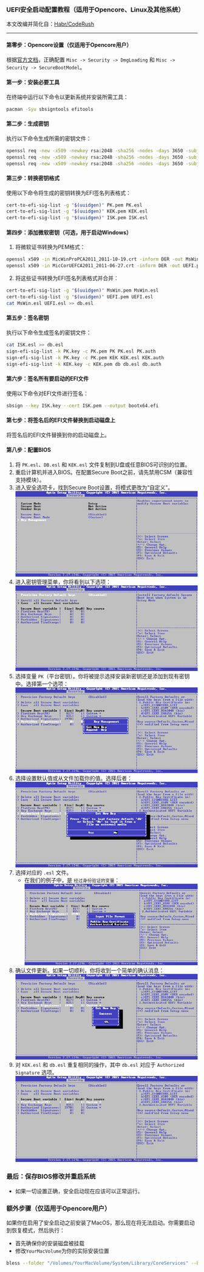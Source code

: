 ### UEFI安全启动配置教程（适用于Opencore、Linux及其他系统）

本文改编并简化自：[Habr/CodeRush](https://habr.com/en/articles/273497)

---

#### 第零步：Opencore设置（仅适用于Opencore用户）
根据[官方文档](https://dortania.github.io/OpenCore-Post-Install/universal/security/applesecureboot.html)，正确配置 `Misc -> Security -> DmgLoading` 和 `Misc -> Security -> SecureBootModel`。

#### 第一步：安装必要工具
在终端中运行以下命令以更新系统并安装所需工具：
```bash
pacman -Syu sbsigntools efitools
```

#### 第二步：生成密钥
执行以下命令生成所需的密钥文件：
```bash
openssl req -new -x509 -newkey rsa:2048 -sha256 -nodes -days 3650 -subj "/CN=Platform Key" -keyout PK.key -out PK.pem
openssl req -new -x509 -newkey rsa:2048 -sha256 -nodes -days 3650 -subj "/CN=Key Exchange Key" -keyout KEK.key -out KEK.pem
openssl req -new -x509 -newkey rsa:2048 -sha256 -nodes -days 3650 -subj "/CN=Image Signing Key" -keyout ISK.key -out ISK.pem
```

#### 第三步：转换密钥格式
使用以下命令将生成的密钥转换为EFI签名列表格式：
```bash
cert-to-efi-sig-list -g "$(uuidgen)" PK.pem PK.esl
cert-to-efi-sig-list -g "$(uuidgen)" KEK.pem KEK.esl
cert-to-efi-sig-list -g "$(uuidgen)" ISK.pem ISK.esl
```

#### 第四步：添加微软密钥（可选，用于启动Windows）
1. 将微软证书转换为PEM格式：
```bash
openssl x509 -in MicWinProPCA2011_2011-10-19.crt -inform DER -out MsWin.pem -outform PEM
openssl x509 -in MicCorUEFCA2011_2011-06-27.crt -inform DER -out UEFI.pem -outform PEM
```
2. 将这些证书转换为EFI签名列表格式并合并：
```bash
cert-to-efi-sig-list -g "$(uuidgen)" MsWin.pem MsWin.esl
cert-to-efi-sig-list -g "$(uuidgen)" UEFI.pem UEFI.esl
cat MsWin.esl UEFI.esl >> db.esl
```

#### 第五步：签名密钥
执行以下命令生成签名的密钥文件：
```bash
cat ISK.esl >> db.esl
sign-efi-sig-list -k PK.key -c PK.pem PK PK.esl PK.auth
sign-efi-sig-list -k PK.key -c PK.pem KEK KEK.esl KEK.auth
sign-efi-sig-list -k KEK.key -c KEK.pem db db.esl db.auth
```

#### 第六步：签名所有要启动的EFI文件
使用以下命令对EFI文件进行签名：
```bash
sbsign --key ISK.key --cert ISK.pem --output bootx64.efi
```

#### 第七步：将签名后的EFI文件替换到启动磁盘上
将签名后的EFI文件替换到你的启动磁盘上。

#### 第八步：配置BIOS
1. 将 `PK.esl`、`DB.esl` 和 `KEK.esl` 文件复制到U盘或任意BIOS可识别的位置。
2. 重启计算机并进入BIOS。在配置Secure Boot之前，请先禁用CSM（兼容性支持模块）。
3. 进入安全选项卡，找到Secure Boot设置，将模式更改为“自定义”。
![1](1.png)
4. 进入密钥管理菜单，你将看到以下选项：
![2](2.png)
5. 选择变量 `PK`（平台密钥）。你将被提示选择安装新密钥还是添加到现有密钥中。选择第一个选项：
![3](3.png)
6. 选择设置默认值或从文件加载你的值。选择后者：
![4](4.png)
7. 选择对应的 `.esl` 文件。
   - 在我们的例子中，是 `经过身份验证的变量`：
![5](5.png)
8. 确认文件更新。如果一切顺利，你将收到一个简单的确认消息：
![6](6.png)
9. 对 `KEK.esl` 和 `db.esl` 重复相同的操作，其中 `db.esl` 对应于 `Authorized Signature` 选项。
![7](7.png)

### 最后：保存BIOS修改并重启系统
- 如果一切设置正确，安全启动现在应该可以正常运行。

### 额外步骤（仅适用于Opencore用户）
如果你在启用了安全启动之前安装了MacOS，那么现在将无法启动。你需要启动到恢复模式，然后执行：
 - 首先确保你的安装磁盘被挂载
 - 修改`YourMacVolume`为你的实际安装位置
```bash
bless --folder "/Volumes/YourMacVolume/System/Library/CoreServices" --bootefi --personalize
```
